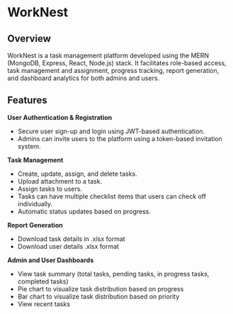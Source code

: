 # WorkNest

## Overview
WorkNest is a task management platform developed using the MERN (MongoDB, Express, React, Node.js) stack. It facilitates role-based access, task management and assignment, progress tracking, report generation, and dashboard analytics for both admins and users.

## Features
**User Authentication & Registration** 
- Secure user sign-up and login using JWT-based authentication.
- Admins can invite users to the platform using a token-based invitation system.

**Task Management** 
- Create, update, assign, and delete tasks.
- Upload attachment to a task.
- Assign tasks to users.
- Tasks can have multiple checklist items that users can check off individually.
- Automatic status updates based on progress.

**Report Generation**
- Download task details in .xlsx format
- Download user details .xlsx format
  
**Admin and User Dashboards** 
- View task summary (total tasks, pending tasks, in progress tasks, completed tasks)
- Pie chart to visualize task distribution based on progress
- Bar chart to visualize task distribution based on priority
- View recent tasks
 
